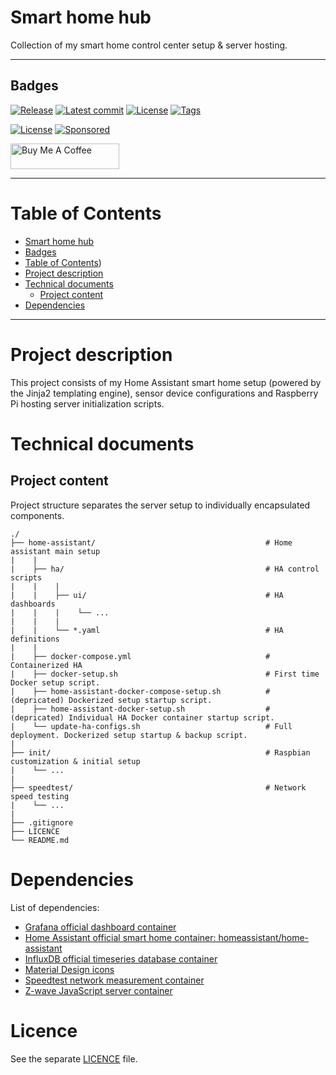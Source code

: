 # Smart home hub
Collection of my smart home control center setup & server hosting.

----------

## Badges

  [![Release](https://img.shields.io/github/release-date/lkananen/RaspberryPi)](https://github.com/lkananen/RaspberryPi)
  [![Latest commit](https://img.shields.io/github/last-commit/lkananen/RaspberryPi)](https://github.com/lkananen/RaspberryPi/commits/master)
  [![License](https://img.shields.io/github/commit-activity/y/lkananen/RaspberryPi)](https://github.com/lkananen/RaspberryPi/commits)
  [![Tags](https://img.shields.io/github/v/tag/lkananen/RaspberryPi)](https://github.com/lkananen/RaspberryPi/tags)
  
  [![License](https://img.shields.io/badge/License-BSD_3--Clause-blue.svg)](https://opensource.org/licenses/BSD-3-Clause)
  [![Sponsored](https://img.shields.io/badge/chilicorn-sponsored-brightgreen.svg?logo=data%3Aimage%2Fpng%3Bbase64%2CiVBORw0KGgoAAAANSUhEUgAAAA4AAAAPCAMAAADjyg5GAAABqlBMVEUAAAAzmTM3pEn%2FSTGhVSY4ZD43STdOXk5lSGAyhz41iz8xkz2HUCWFFhTFFRUzZDvbIB00Zzoyfj9zlHY0ZzmMfY0ydT0zjj92l3qjeR3dNSkoZp4ykEAzjT8ylUBlgj0yiT0ymECkwKjWqAyjuqcghpUykD%2BUQCKoQyAHb%2BgylkAyl0EynkEzmkA0mUA3mj86oUg7oUo8n0k%2FS%2Bw%2Fo0xBnE5BpU9Br0ZKo1ZLmFZOjEhesGljuzllqW50tH14aS14qm17mX9%2Bx4GAgUCEx02JySqOvpSXvI%2BYvp2orqmpzeGrQh%2Bsr6yssa2ttK6v0bKxMBy01bm4zLu5yry7yb29x77BzMPCxsLEzMXFxsXGx8fI3PLJ08vKysrKy8rL2s3MzczOH8LR0dHW19bX19fZ2dna2trc3Nzd3d3d3t3f39%2FgtZTg4ODi4uLj4%2BPlGxLl5eXm5ubnRzPn5%2Bfo6Ojp6enqfmzq6urr6%2Bvt7e3t7u3uDwvugwbu7u7v6Obv8fDz8%2FP09PT2igP29vb4%2BPj6y376%2Bu%2F7%2Bfv9%2Ff39%2Fv3%2BkAH%2FAwf%2FtwD%2F9wCyh1KfAAAAKXRSTlMABQ4VGykqLjVCTVNgdXuHj5Kaq62vt77ExNPX2%2Bju8vX6%2Bvr7%2FP7%2B%2FiiUMfUAAADTSURBVAjXBcFRTsIwHAfgX%2FtvOyjdYDUsRkFjTIwkPvjiOTyX9%2FAIJt7BF570BopEdHOOstHS%2BX0s439RGwnfuB5gSFOZAgDqjQOBivtGkCc7j%2B2e8XNzefWSu%2BsZUD1QfoTq0y6mZsUSvIkRoGYnHu6Yc63pDCjiSNE2kYLdCUAWVmK4zsxzO%2BQQFxNs5b479NHXopkbWX9U3PAwWAVSY%2FpZf1udQ7rfUpQ1CzurDPpwo16Ff2cMWjuFHX9qCV0Y0Ok4Jvh63IABUNnktl%2B6sgP%2BARIxSrT%2FMhLlAAAAAElFTkSuQmCC)](http://spiceprogram.org/oss-sponsorship)

<a href="https://www.buymeacoffee.com/laurikananen" target="_blank"><img src="https://cdn.buymeacoffee.com/buttons/default-orange.png" alt="Buy Me A Coffee" height="41" width="174"></a>

----------

# Table of Contents
- [Smart home hub](#smart-home-hub)
- [Badges](#badges)
- [Table of Contents](#table-of-contents))
- [Project description](#project-description)
- [Technical documents](#technical-documents)
  - [Project content](#project-content)
- [Dependencies](#dependencies)

----------

# Project description

This project consists of my Home Assistant smart home setup (powered by the Jinja2 templating engine), sensor device configurations and Raspberry Pi hosting server initialization scripts.


# Technical documents
## Project content

Project structure separates the server setup to individually encapsulated components.

```
./
├── home-assistant/                                      # Home assistant main setup
|    |
|    ├── ha/                                             # HA control scripts
|    |    |
|    |    ├── ui/                                        # HA dashboards
|    |    |    └── ...
|    |    |
|    |    └── *.yaml                                     # HA definitions
|    |
|    ├── docker-compose.yml                              # Containerized HA
|    ├── docker-setup.sh                                 # First time Docker setup script.
|    ├── home-assistant-docker-compose-setup.sh          # (depricated) Dockerized setup startup script.
|    ├── home-assistant-docker-setup.sh                  # (depricated) Individual HA Docker container startup script.
|    └── update-ha-configs.sh                            # Full deployment. Dockerized setup startup & backup script.
|
├── init/                                                # Raspbian customization & initial setup
|    └── ...
|
├── speedtest/                                           # Network speed testing
|    └── ...
|
├── .gitignore
├── LICENCE
└── README.md
```

# Dependencies
List of dependencies:
- [Grafana official dashboard container](https://hub.docker.com/r/grafana/grafana)
- [Home Assistant official smart home container: homeassistant/home-assistant](https://hub.docker.com/r/homeassistant/home-assistant)
- [InfluxDB official timeseries database container](https://hub.docker.com/_/influxdb)
- [Material Design icons](https://materialdesignicons.com/tag/community)
- [Speedtest network measurement container](https://hub.docker.com/r/robinmanuelthiel/speedtest)
- [Z-wave JavaScript server container](https://hub.docker.com/r/kpine/zwave-js-server)

# Licence

See the separate [LICENCE](./LICENCE) file.
